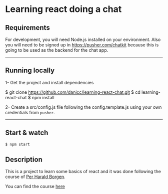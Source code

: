 # Learning react doing a chat

## Requirements

For development, you will need Node.js installed on your environment. Also you will need to be signed up in https://pusher.com/chatkit because this is going to be used as the backend for the chat app.

---

## Running locally

1- Get the project and install dependencies

  $ git clone https://github.com/danicc/learning-react-chat.git
  $ cd learning-react-chat
  $ npm install

2- Create a src/config.js file following the config.template.js using your own credentials from `pusher`.

---

## Start & watch

    $ npm start

## Description

This is a project to learn some basics of react and it was done following the course of [Per Harald Borgen](https://github.com/perborgen).

You can find the course [here](https://scrimba.com/p/pbNpTv/c6bwzU7)